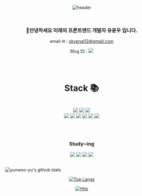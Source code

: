 <div align=center>

![header](https://capsule-render.vercel.app/api?type=slice&color=000000&height=300&section=header&text=YunCow&fontColor=d6ace6&fontSize=70)

</div>

<br/>



<div align=center>

### 👋안녕하세요 미래의 프론트엔드 개발자 유윤우 입니다.

 email ✉ : skypnal12@gmail.com

 Blog  🎞 : <a href="https://frontend-development.tistory.com/" target="_blank"><img src="https://img.shields.io/badge/Tstory Blog-000000?style=for-the-badge&logo=Tistory&logoColor=white"/></a>

<br/><br/>

# Stack 📚
<br/>
  
  <img src="https://img.shields.io/badge/html5-E34F26?style=for-the-badge&logo=html5&logoColor=white">
  <img src="https://img.shields.io/badge/css3-1572B6?style=for-the-badge&logo=css3&logoColor=white">
  <img src="https://img.shields.io/badge/JavaScript-F7DF1E?style=for-the-badge&logo=JavaScript&logoColor=white">
  <div></div>
  <img src="https://img.shields.io/badge/Sass-CC6699?style=for-the-badge&logo=sass&logoColor=white">
  <img src="https://img.shields.io/badge/React-61DAFB?style=for-the-badge&logo=React&logoColor=white">
  <img src="https://img.shields.io/badge/Redux-764ABC?style=for-the-badge&logo=Redux&logoColor=white">
  <img src="https://img.shields.io/badge/axios-181717?style=for-the-badge">
  <img src="https://img.shields.io/badge/firebase-FFCA28?style=for-the-badge&logo=firebase&logoColor=white">
  <img src="https://img.shields.io/badge/github-181717?style=for-the-badge&logo=github&logoColor=white">
  
  <br></br>
  
  <h3>Study~ing</h3>
  <img src="https://img.shields.io/badge/React Query-FF4154?style=for-the-badge&logo=React Query&logoColor=white">
  <img src="https://img.shields.io/badge/Recoil-217DC6?style=for-the-badge&logo=Recoil&logoColor=white">
  <img src="https://img.shields.io/badge/Next.js-000000?style=for-the-badge&logo=Next.js&logoColor=white">
  <img src="https://img.shields.io/badge/TypeScript-3178C6?style=for-the-badge&logo=TypeScript&logoColor=white">
</div>


<br/>

![yunwoo-yu's github stats](https://github-readme-stats.vercel.app/api?username=yunwoo-yu&show_icons=true)

<div align=center>

[![Top Langs](https://github-readme-stats.vercel.app/api/top-langs/?username=yunwoo-yu)](https://github.com/yunwoo-yu/yunwoo-yu)

</div>





<div align=center>

[![Hits](https://hits.seeyoufarm.com/api/count/incr/badge.svg?url=https%3A%2F%2Fgithub.com%2Fyunwoo-yu&count_bg=%23B174EB&title_bg=%23555555&icon=googlekeep.svg&icon_color=%23E7E7E7&title=hits&edge_flat=false)](https://hits.seeyoufarm.com)

</div>
